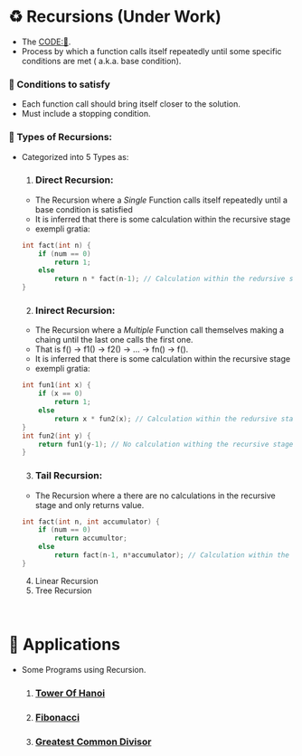 # ♻ Recursions (Under Work)
- The [CODE:📑](../Miscellaneous/Recursion.md).
- Process by which a function calls itself repeatedly until some specific conditions are met ( a.k.a. base condition).

### 🛑 Conditions to satisfy
- Each function call should bring itself closer to the solution.
- Must include a stopping condition.

### 🌿 Types of Recursions:
- Categorized into 5 Types as:
    1. ### Direct Recursion:
    - The Recursion where a _Single_ Function calls itself repeatedly until a base condition is satisfied
    - It is inferred that there is some calculation within the recursive stage
    - exempli gratia:
    ```c
    int fact(int n) {
        if (num == 0) 
            return 1;
        else
            return n * fact(n-1); // Calculation within the redursive stage
    }
    ```
    2. ### Inirect Recursion:
    - The Recursion where a _Multiple_ Function call themselves making a chaing until the last one calls the first one. 
    - That is f() -> f1() -> f2() -> ... -> fn() -> f().
    - It is inferred that there is some calculation within the recursive stage
    - exempli gratia:
    ```c
    int fun1(int x) {
        if (x == 0) 
            return 1;
        else
            return x * fun2(x); // Calculation within the redursive stage
    }
    int fun2(int y) {
        return fun1(y-1); // No calculation withing the recursive stage
    }
    ```
    3. ### Tail Recursion:
    - The Recursion where a there are no calculations in the recursive stage and only returns value.
    ```c
    int fact(int n, int accumulator) {
        if (num == 0) 
            return accumultor;
        else
            return fact(n-1, n*accumulator); // Calculation within the redursive stage
    }
    ```
    4. Linear Recursion
    5. Tree Recursion

&nbsp;
# 🧰 Applications
- Some Programs using Recursion.
    1. ### [Tower Of Hanoi](./Tower_of_Hanoi.md)
    2. ### [Fibonacci](./Fibonacci.md)
    3. ### [Greatest Common Divisor](./GCD.md)
